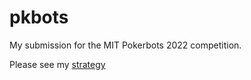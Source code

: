 # pkbots

My submission for the MIT Pokerbots 2022 competition.

Please see my [strategy](teamjayastrategyreport.pdf)
